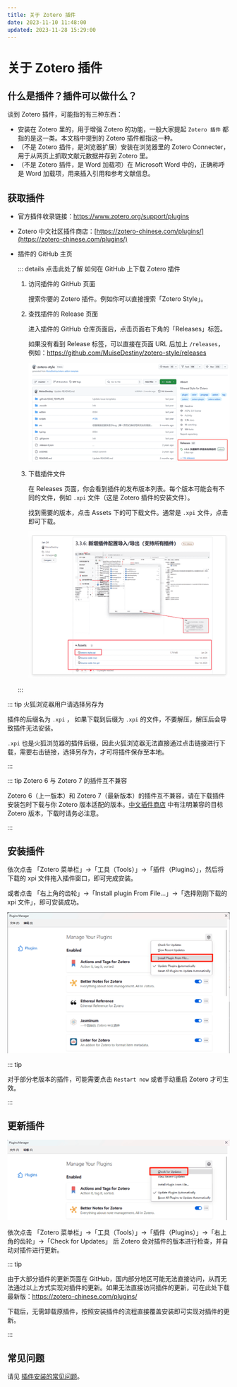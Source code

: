 ```yaml
---
title: 关于 Zotero 插件
date: 2023-11-10 11:48:00
updated: 2023-11-28 15:29:00
---
```


# 关于 Zotero 插件

## 什么是插件？插件可以做什么？

谈到 Zotero 插件，可能指的有三种东西：

- 安装在 Zotero 里的，用于增强 Zotero 的功能，一般大家提起 `Zotero 插件` 都指的是这一类。本文档中提到的 Zotero 插件都指这一种。
- （不是 Zotero 插件，是浏览器扩展）安装在浏览器里的 Zotero Connecter，用于从网页上抓取文献元数据并存到 Zotero 里。
- （不是 Zotero 插件，是 Word 加载项）在 Microsoft Word 中的，正确称呼是 Word 加载项，用来插入引用和参考文献信息。

## 获取插件

- 官方插件收录链接：<https://www.zotero.org/support/plugins>
- Zotero 中文社区插件商店：[https://zotero-chinese.com/plugins/](https://zotero-chinese.com/plugins/)
- 插件的 GitHub 主页

  ::: details 点击此处了解 如何在 GitHub 上下载 Zotero 插件

  1. 访问插件的 GitHub 页面

     搜索你要的 Zotero 插件。例如你可以直接搜索「Zotero Style」。

  2. 查找插件的 Release 页面

     进入插件的 GitHub 仓库页面后，点击页面右下角的「Releases」标签。

     如果没有看到 Release 标签，可以直接在页面 URL 后加上 `/releases`，例如：<https://github.com/MuiseDestiny/zotero-style/releases>

     ![Releases](../../assets/images/about-plugin-github-releases.png)

  3. 下载插件文件

     在 Releases 页面，你会看到插件的发布版本列表。每个版本可能会有不同的文件，例如 `.xpi` 文件（这是 Zotero 插件的安装文件）。

     找到需要的版本，点击 Assets 下的可下载文件。通常是 `.xpi` 文件，点击即可下载。

     ![下载插件](../../assets/images/about-plugin-github-download-xpi.jpg)

  :::

::: tip 火狐浏览器用户请选择另存为

插件的后缀名为 `.xpi` ， 如果下载到后缀为 `.xpi` 的文件，不要解压，解压后会导致插件无法安装。

`.xpi` 也是火狐浏览器的插件后缀，因此火狐浏览器无法直接通过点击链接进行下载，需要右击链接，选择另存为，才可将插件保存至本地。

:::

::: tip Zotero 6 与 Zotero 7 的插件互不兼容

Zotero 6（上一版本）和 Zotero 7（最新版本）的插件互不兼容，请在下载插件安装包时下载与你 Zotero 版本适配的版本。[中文插件商店](https://zotero-chinese.com/plugins/) 中有注明兼容的目标 Zotero 版本，下载时请务必注意。

:::

## 安装插件

依次点击 「Zotero 菜单栏」->「工具（Tools）」->「插件（Plugins）」，然后将下载的 xpi 文件拖入插件窗口，即可完成安装。

或者点击 「右上角的齿轮」->「Install plugin From File...」->「选择刚刚下载的 xpi 文件」，即可安装成功。

![安装插件](../../assets/images/zotero-plugin-install.png)

::: tip

对于部分老版本的插件，可能需要点击 `Restart now` 或者手动重启 Zotero 才可生效。

:::

## 更新插件

![升级插件](../../assets/images/zotero-plugin-update.png)

依次点击 「Zotero 菜单栏」->「工具（Tools）」->「插件（Plugins）」->「右上角的齿轮」->「Check for Updates」 后 Zotero 会对插件的版本进行检查，并自动对插件进行更新。

::: tip

由于大部分插件的更新页面在 GitHub，国内部分地区可能无法直接访问，从而无法通过以上方式实现对插件的更新。如果无法直接访问插件的更新，可在此处下载最新版：<https://zotero-chinese.com/plugins/>

下载后，无需卸载原插件，按照安装插件的流程直接覆盖安装即可实现对插件的更新。

:::

## 常见问题

请见 [插件安装的常见问题](../faqs/plugins.md)。

